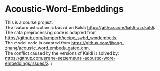 # Acoustic-Word-Embeddings

This is a course project. \
The feature extraction is based on Kaldi: https://github.com/kaldi-asr/kaldi. \
The data preprocessing code is adapted from: https://github.com/kamperh/recipe_swbd_wordembeds. \
The model code is adapted from https://github.com/jihang-zhang/acoustic_word_embeds_gated_cnn. \
The conflict caused by the versions of Kaldi is solved by: https://github.com/shane-settle/neural-acoustic-word-embeddings/issues/2. \
